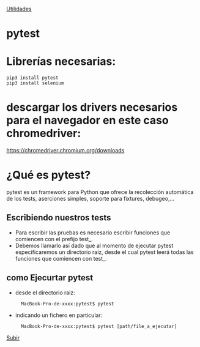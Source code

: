 <a name='top'></a>
[Utilidades](cheat_sheet/READMEPROJECT.md)

# pytest
# Librerías necesarias:
    pip3 install pytest
    pip3 install selenium

# descargar los drivers necesarios para el navegador en este caso chromedriver:
https://chromedriver.chromium.org/downloads

# ¿Qué es pytest?
pytest es un framework para Python que ofrece la recolección automática de los tests, aserciones simples, soporte para fixtures, debugeo,...

## Escribiendo nuestros tests
* Para escribir las pruebas es necesario escribir funciones que comiencen con el prefijo test_. 
* Debemos llamarlo así dado que al momento de ejecutar pytest especificaremos un directorio raíz, desde el cual pytest leerá todas las funciones que comiencen con test_. 

## como Ejecurtar pytest
* desde el directorio raiz:

        MacBook-Pro-de-xxxx:pytest$ pytest
        
* indicando un fichero en particular:

        MacBook-Pro-de-xxxx:pytest$ pytest [path/file_a_ejecutar]
        
[Subir](#top)